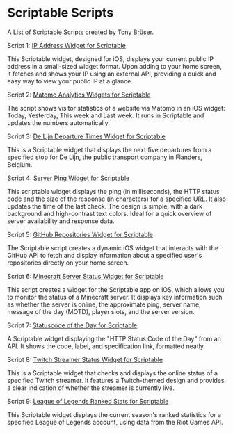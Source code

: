# Scriptable Scripts
 A List of Scriptable Scripts created by Tony Brüser.

Script 1: [IP Address Widget for Scriptable](https://github.com/404GamerNotFound/Scriptable-show-my-IP-Widget)

This Scriptable widget, designed for iOS, displays your current public IP address in a small-sized widget format. Upon adding to your home screen, it fetches and shows your IP using an external API, providing a quick and easy way to view your public IP at a glance.

Script 2: [Matomo Analytics Widgets for Scriptable](https://github.com/404GamerNotFound/Scriptable-Matomo-IOS-Widgets-Stats)

The script shows visitor statistics of a website via Matomo in an iOS widget: Today, Yesterday, This week and Last week. It runs in Scriptable and updates the numbers automatically.

Script 3: [De Lijn Departure Times Widget for Scriptable](https://github.com/404GamerNotFound/Scriptable-Belgian-public-transport-information)

This is a Scriptable widget that displays the next five departures from a specified stop for De Lijn, the public transport company in Flanders, Belgium.

Script 4: [Server Ping Widget for Scriptable](https://github.com/404GamerNotFound/Scriptable-IP-Ping-Widget-IOS)


This scriptable widget displays the ping (in milliseconds), the HTTP status code and the size of the response (in characters) for a specified URL. It also updates the time of the last check. The design is simple, with a dark background and high-contrast text colors. Ideal for a quick overview of server availability and response data.


Script 5: [GitHub Repositories Widget for Scriptable](https://github.com/404GamerNotFound/Scriptable-GitHub-Info)


The Scriptable script creates a dynamic iOS widget that interacts with the GitHub API to fetch and display information about a specified user's repositories directly on your home screen.


Script 6: [Minecraft Server Status Widget for Scriptable](https://github.com/404GamerNotFound/Scriptable-Minecraft-Server-Status-Widget)

This script creates a widget for the Scriptable app on iOS, which allows you to monitor the status of a Minecraft server. It displays key information such as whether the server is online, the approximate ping, server name, message of the day (MOTD), player slots, and the server version.


Script 7: [Statuscode of the Day for Scriptable](https://github.com/404GamerNotFound/Scriptable-Statuscode-of-the-Day)

A Scriptable widget displaying the "HTTP Status Code of the Day" from an API. It shows the code, label, and specification link, formatted neatly.


Script 8: [Twitch Streamer Status Widget for Scriptable](https://github.com/404GamerNotFound/Scriptable-Twitch-Streamer-online-status)

This is a Scriptable widget that checks and displays the online status of a specified Twitch streamer. It features a Twitch-themed design and provides a clear indication of whether the streamer is currently live.

Script 9: [League of Legends Ranked Stats for Scriptable](https://github.com/404GamerNotFound/Scriptable-League-of-Legends-Ranked-Stats-Widget)


This Scriptable widget displays the current season's ranked statistics for a specified League of Legends account, using data from the Riot Games API.
